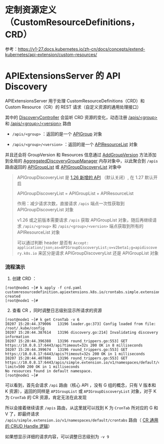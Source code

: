 # 定制资源定义（CustomResourceDefinitions，CRD）

参考：https://v1-27.docs.kubernetes.io/zh-cn/docs/concepts/extend-kubernetes/api-extension/custom-resources/

# APIExtensionsServer 的 API Discovery

APIExtensionsServer 用于处理 CustomResourceDefinitions（CRD）和 Custom Resource（CR）的 REST
请求（自定义资源的通用处理接口）

其中的 [DiscoveryController](https://github.com/kubernetes/kubernetes/blob/v1.27.2/staging/src/k8s.io/apiextensions-apiserver/pkg/apiserver/customresource_discovery_controller.go#L45)
会监听 CRD
资源的变化，动态注册 [/apis/\<group>](https://github.com/kubernetes/kubernetes/blob/v1.27.2/staging/src/k8s.io/apiextensions-apiserver/pkg/apiserver/customresource_discovery_controller.go#L246)
和 [/apis/\<group>/\<version>](https://github.com/kubernetes/kubernetes/blob/v1.27.2/staging/src/k8s.io/apiextensions-apiserver/pkg/apiserver/customresource_discovery_controller.go#L259-L261)
路由

- `/apis/<group>`
  ：返回的是一个 [APIGroup](https://github.com/kubernetes/kubernetes/blob/v1.27.2/staging/src/k8s.io/apimachinery/pkg/apis/meta/v1/types.go#L1057-L1076)
  对象

- `/apis/<group>/<version>`
  ：返回的是一个 [APIResourceList](https://github.com/kubernetes/kubernetes/blob/v1.27.2/staging/src/k8s.io/apimachinery/pkg/apis/meta/v1/types.go#L1148-L1154)
  对象

并且还会将 GroupVersion 和 Resources
信息通过 [AddGroupVersion](https://github.com/kubernetes/kubernetes/blob/v1.27.2/staging/src/k8s.io/apiextensions-apiserver/pkg/apiserver/customresource_discovery_controller.go#L267-L271)
方法添加到全局的 [AggregatedDiscoveryGroupManager](https://github.com/kubernetes/kubernetes/blob/v1.27.2/staging/src/k8s.io/apiserver/pkg/server/config.go#L278)
内存对象中，以此聚合到 `/apis`
路由返回的 [APIGroupList](https://github.com/kubernetes/kubernetes/blob/v1.27.2/staging/src/k8s.io/apimachinery/pkg/apis/meta/v1/types.go#L1047-L1051)
或 [APIGroupDiscoveryList](https://github.com/kubernetes/kubernetes/blob/v1.27.2/staging/src/k8s.io/api/apidiscovery/v2beta1/types.go#L33-L41)
对象中

> APIGroupDiscoveryList 是 [1.26 新增的 API](https://github.com/kubernetes/enhancements/issues/3352) （默认关闭）, 在 1.27
> 默认开启
>
> APIGroupDiscoveryList = APIGroupList + APIResourceList
>
> 作用：减少请求次数，直接请求 `/apis` 端点一次性获取到 APIGroupDiscoveryList 对象
>
> v1.26 或之前版本需要请求 `/apis` 获取 APIGroupList 对象，随后再继续请求 `/apis/<group>` 和 `/apis/<group>/<version>`
> 端点获取到所有的 APIResourceList 对象
>
> 可以通过判断 header 是否有 `Accept: application/json;as=APIGroupDiscoveryList;v=v2beta1;g=apidiscovery.k8s.io` 来区分是请求
> APIGroupDiscoveryList 还是 APIGroupList 对象

### 流程演示

1. 创建 CRD ：

```shell
[root@node1 ~]# k apply -f crd.yaml 
customresourcedefinition.apiextensions.k8s.io/crontabs.simple.extension.io created
[root@node1 ~]# 
```

2. 查看 CR ，同时调整日志级别显示所请求的资源

```shell
[root@node1 ~]# k get CronTab -v 6
I0207 15:20:44.379006   13196 loader.go:373] Config loaded from file:  /root/.kube/config
I0207 15:20:44.387614   13196 discovery.go:214] Invalidating discovery information
I0207 15:20:44.396388   13196 round_trippers.go:553] GET https://10.0.8.17:6443/api?timeout=32s 200 OK in 8 milliseconds
I0207 15:20:44.399674   13196 round_trippers.go:553] GET https://10.0.8.17:6443/apis?timeout=32s 200 OK in 1 milliseconds
I0207 15:20:44.407886   13196 round_trippers.go:553] GET https://10.0.8.17:6443/apis/simple.extension.io/v1/namespaces/default/crontabs?limit=500 200 OK in 1 milliseconds
No resources found in default namespace.
[root@node1 ~]# 
```

可以看到，首先会请求 `/api` 路由（核心 API ，没有 G 组的概念，只有 V 版本和 K 资源），返回的同样是 `APIGroupList` 或
`APIGroupDiscoveryList` 对象，对于 K 为 `CronTab` 的 CR 资源，肯定无法在此发现

所以会接着继续请求 `/apis` 路由，从这里就可以找到 K 为 `CronTab` 所对应的 G 和 V
了，即最终请求 `/apis/simple.extension.io/v1/namespaces/default/crontabs`
路由（ [CR 通用的 CRUD Handle 逻辑](https://github.com/kubernetes/kubernetes/blob/v1.27.2/staging/src/k8s.io/apiextensions-apiserver/pkg/apiserver/customresource_handler.go#L225-L360)）

如果想显示详细的请求内容，可以调整日志级别为 `-v 9`
